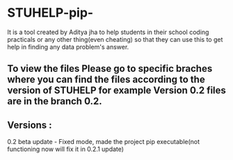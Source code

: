 # STUHELP-pip-
It is a tool created by Aditya jha to help students in their school coding practicals or any other thing(even cheating) so that they can use this to get help in finding any data problem's answer.

## To view the files Please go to specific braches where you can find the files according to the version of STUHELP for example Version 0.2 files are in the branch 0.2.


## Versions :
0.2 beta update - Fixed mode, made the project pip executable(not functioning now will fix it in 0.2.1 update)
